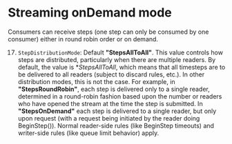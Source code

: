 # Streaming onDemand mode

Consumers can receive steps (one step can only be consumed by one consumer) either in round robin order or on demand.

17. ``StepDistributionMode``: Default **"StepsAllToAll"**.  This value
controls how steps are distributed, particularly when there are
multiple readers.  By default, the value is **StepsAllToAll*, which
means that all timesteps are to be delivered to all readers (subject
to discard rules, etc.).  In other distribution modes, this is not the
case.  For example, in **"StepsRoundRobin"**, each step is delivered
only to a single reader, determined in a round-robin fashion based
upon the number or readers who have opened the stream at the time the
step is submitted.  In **"StepsOnDemand"** each step is delivered to a
single reader, but only upon request (with a request being initiated
by the reader doing BeginStep()).  Normal reader-side rules (like
BeginStep timeouts) and writer-side rules (like queue limit behavior) apply.
